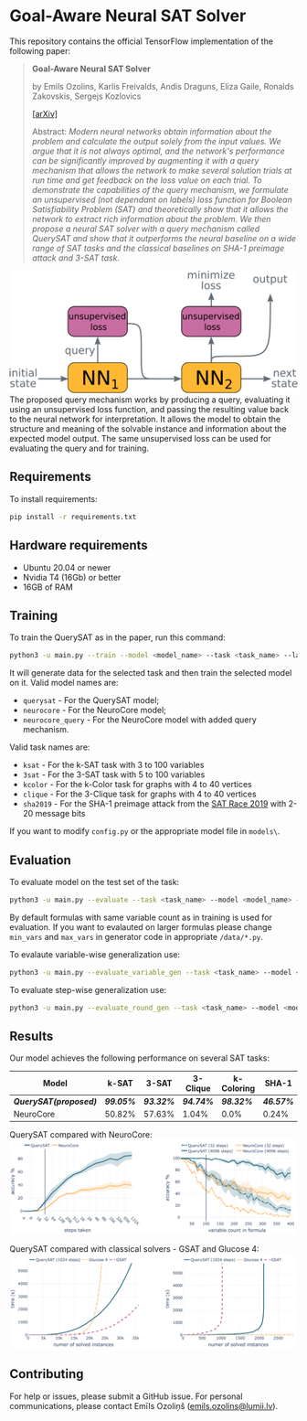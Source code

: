 # Goal-Aware Neural SAT Solver

This repository contains the official TensorFlow implementation of the following paper:
> **Goal-Aware Neural SAT Solver**
> 
> by  Emils Ozolins, Karlis Freivalds, Andis Draguns, Eliza Gaile, Ronalds Zakovskis, Sergejs Kozlovics 
> 
> [[arXiv]](https://github.com/LUMII-Syslab/QuerySAT)
> 
>  Abstract: _Modern neural networks obtain information about the problem and calculate the output solely from the input values. We argue that it is not always optimal, and the network's performance can be significantly improved by augmenting it with a query mechanism that allows the network to make several solution trials at run time and get feedback on the loss value on each trial. To demonstrate the capabilities of the query mechanism, we formulate an unsupervised (not dependant on labels) loss function for Boolean Satisfiability Problem (SAT) and theoretically show that it allows the network to extract rich information about the problem. We then propose a neural SAT solver with a query mechanism called QuerySAT and show that it outperforms the neural baseline on a wide range of SAT tasks and the classical baselines on SHA-1 preimage attack and 3-SAT task._

![Making Queries](assets/query_making.png)
The proposed query mechanism works by producing a query, evaluating it using an unsupervised loss function, and passing the resulting value back to the neural network for interpretation. It allows the model to obtain the structure and meaning of the solvable instance and information about the expected model output. The same unsupervised loss can be used for evaluating the query and for training.

## Requirements

To install requirements:

```sh
pip install -r requirements.txt
```

## Hardware requirements

* Ubuntu 20.04 or newer
* Nvidia T4 (16Gb) or better
* 16GB of RAM

## Training

To train the QuerySAT as in the paper, run this command:

```sh
python3 -u main.py --train --model <model_name> --task <task_name> --label <run_name>
```

It will generate data for the selected task and then train the selected model on it.
Valid model names are:
* `querysat` - For the QuerySAT model;
* `neurocore` - For the NeuroCore model;
* `neurocore_query` - For the NeuroCore model with added query mechanism.

Valid task names are:
* `ksat` - For the k-SAT task with 3 to 100 variables
* `3sat` - For the 3-SAT task with 5 to 100 variables
* `kcolor` - For the k-Color task for graphs with 4 to 40 vertices
* `clique` - For the 3-Clique task for graphs with 4 to 40 vertices
* `sha2019` - For the SHA-1 preimage attack from the [SAT Race 2019](http://sat-race-2019.ciirc.cvut.cz/) with 2-20 message bits

If you want to modify `config.py` or the appropriate model file in `models\`.


## Evaluation

To evaluate model on the test set of the task:

```sh
python3 -u main.py --evaluate --task <task_name> --model <model_name> --restore <checkpoint_directory>
```

By default formulas with same variable count as in training is used for evaluation. If you want to evalauted on larger formulas
please change `min_vars` and `max_vars` in generator code in appropriate `/data/*.py`.

To evalaute variable-wise generalization use:
```sh
python3 -u main.py --evaluate_variable_gen --task <task_name> --model <model_name> --restore <checkpoint_directory>
```

To evaluate step-wise generalization use:
```sh
python3 -u main.py --evaluate_round_gen --task <task_name> --model <model_name> --restore <checkpoint_directory>
```

## Results

Our model achieves the following performance on several SAT tasks:

| Model       | k-SAT  | 3-SAT  | 3-Clique | k-Coloring | SHA-1 |
| ----------- |--------| ------ |----------|----------- |-------|
| **_QuerySAT(proposed)_**      | **_99.05%_** | **_93.32%_** | **_94.74%_**   | **_98.32%_**     | **_46.57%_**|
| NeuroCore   | 50.82% | 57.63% | 1.04%    | 0.0%       | 0.24% | 

QuerySAT compared with NeuroCore:
![querysat_vs_classical](assets/querysat_vs_neurocore.png)

QuerySAT compared with classical solvers - GSAT and Glucose 4:
![querysat_vs_classical](assets/querysat_vs_classical.png)

## Contributing
For help or issues, please submit a GitHub issue.
For personal communications, please contact Emīls Ozoliņš (emils.ozolins@lumii.lv).

